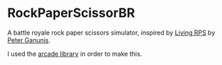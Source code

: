 # RockPaperScissorBR

A battle royale rock paper scissors simulator, inspired by [Living RPS](http://peterganunis.com/rpsite.html) by [Peter Ganunis](https://www.instagram.com/peterganunis/).

I used the [arcade library](https://api.arcade.academy/en/latest/) in order to make this.

